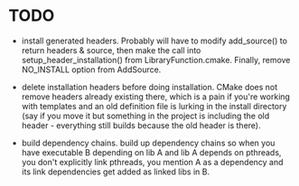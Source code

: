 # TODO

- install generated headers. Probably will have to modify add_source() to return headers & source, then make the call into setup_header_installation() from LibraryFunction.cmake. Finally, remove NO_INSTALL option from AddSource. 

- delete installation headers before doing installation. CMake does not remove headers already existing there, which is a pain if you're working with templates and an old definition file is lurking in the install directory (say if you move it but something in the project is including the old header - everything still builds because the old header is there).

- build dependency chains. build up dependency chains so when you have executable B depending on lib A and lib A depends on pthreads, you don't explicitly link pthreads, you mention A as a dependency and its link dependencies get added as linked libs in B. 
